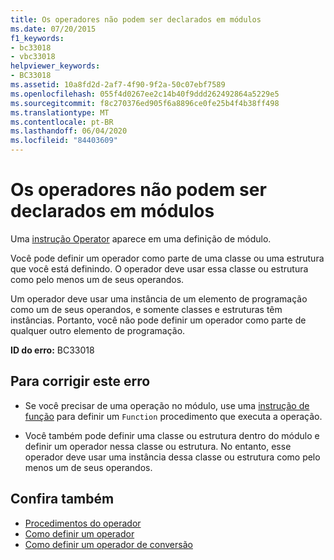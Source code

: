```yaml
---
title: Os operadores não podem ser declarados em módulos
ms.date: 07/20/2015
f1_keywords:
- bc33018
- vbc33018
helpviewer_keywords:
- BC33018
ms.assetid: 10a8fd2d-2af7-4f90-9f2a-50c07ebf7589
ms.openlocfilehash: 055f4d0267ee2c14b40f9ddd262492864a5229e5
ms.sourcegitcommit: f8c270376ed905f6a8896ce0fe25b4f4b38ff498
ms.translationtype: MT
ms.contentlocale: pt-BR
ms.lasthandoff: 06/04/2020
ms.locfileid: "84403609"
---
```

# <a name="operators-cannot-be-declared-in-modules"></a>Os operadores não podem ser declarados em módulos
Uma [instrução Operator](../language-reference/statements/operator-statement.md) aparece em uma definição de módulo.  
  
 Você pode definir um operador como parte de uma classe ou uma estrutura que você está definindo. O operador deve usar essa classe ou estrutura como pelo menos um de seus operandos.  
  
 Um operador deve usar uma instância de um elemento de programação como um de seus operandos, e somente classes e estruturas têm instâncias. Portanto, você não pode definir um operador como parte de qualquer outro elemento de programação.  
  
 **ID do erro:** BC33018  
  
## <a name="to-correct-this-error"></a>Para corrigir este erro  
  
- Se você precisar de uma operação no módulo, use uma [instrução de função](../language-reference/statements/function-statement.md) para definir um `Function` procedimento que executa a operação.  
  
- Você também pode definir uma classe ou estrutura dentro do módulo e definir um operador nessa classe ou estrutura. No entanto, esse operador deve usar uma instância dessa classe ou estrutura como pelo menos um de seus operandos.  
  
## <a name="see-also"></a>Confira também

- [Procedimentos do operador](../programming-guide/language-features/procedures/operator-procedures.md)
- [Como definir um operador](../programming-guide/language-features/procedures/how-to-define-an-operator.md)
- [Como definir um operador de conversão](../programming-guide/language-features/procedures/how-to-define-a-conversion-operator.md)
